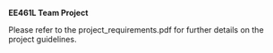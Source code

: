 **EE461L Team Project**

Please refer to the project_requirements.pdf for further details on the project guidelines.
